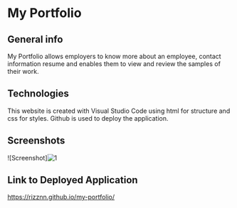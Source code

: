 # My Portfolio

## General info
My Portfolio allows employers to know more about an employee, contact information resume and enables them to view and review the samples of their work.

## Technologies
This website is created with Visual Studio Code using html for structure and css for styles. Github is used to deploy the application.

## Screenshots
![Screenshot]![1](https://user-images.githubusercontent.com/80712058/116839768-88509980-aba1-11eb-86b3-30d6f624543e.png)


## Link to Deployed Application
 https://rizznn.github.io/my-portfolio/
